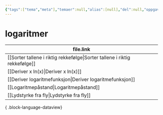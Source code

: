 ```yaml
---
{"tags":["tema","meta"],"temaer":null,"alias":[null],"del":null,"oppgave":null,"fag":null,"eksamen":null,"dg-publish":true,"title":"logaritmer","date":"2023-06-01","modified":"2023-06-01","permalink":"/temaer/logaritmer/","dgPassFrontmatter":true}
---
```



# logaritmer
| file.link                                                                     |
| ----------------------------------------------------------------------------- |
| [[Sorter tallene i riktig rekkefølge\|Sorter tallene i riktig rekkefølge]] |
| [[Deriver x ln(x)\|Deriver x ln(x)]]                                       |
| [[Deriver logaritmefunksjon\|Deriver logaritmefunksjon]]                   |
| [[Logaritmepåstand\|Logaritmepåstand]]                                     |
| [[Lydstyrke fra fly\|Lydstyrke fra fly]]                                   |

{ .block-language-dataview}
